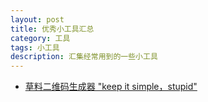 ```yaml
---
layout: post
title: 优秀小工具汇总
category: 工具
tags: 小工具
description: 汇集经常用到的一些小工具
---
```


- [草料二维码生成器 "keep it simple，stupid"](http://cli.im/)